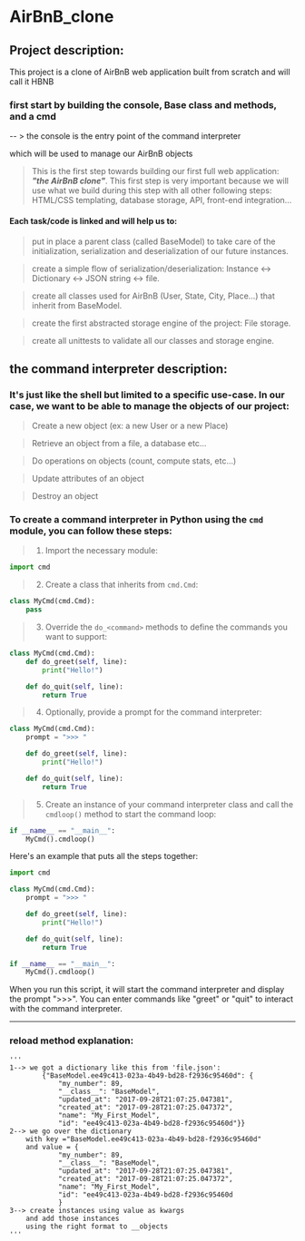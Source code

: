 # AirBnB_clone

## Project description:

This project is a clone of AirBnB web application built from scratch and will call it HBNB

### **first** start by building the console, Base class and methods, and a cmd

-- > the console is the entry point of the command interpreter

which will be used to manage our AirBnB objects

> This is the first step towards building our first full web application: **_"the AirBnB clone"_**. This first step is very important because we will use what we build during this step with all other following steps: HTML/CSS templating, database storage, API, front-end integration…

#### Each task/code is linked and will help us to:

> put in place a parent class (called BaseModel) to take care of the initialization, serialization and deserialization of our future instances.

> create a simple flow of serialization/deserialization: Instance <-> Dictionary <-> JSON string <-> file.

> create all classes used for AirBnB (User, State, City, Place…) that inherit from BaseModel.

> create the first abstracted storage engine of the project: File storage.

> create all unittests to validate all our classes and storage engine.

## the command interpreter description:

### It's just like the shell but limited to a specific use-case. In our case, we want to be able to manage the objects of our project:

> Create a new object (ex: a new User or a new Place)

> Retrieve an object from a file, a database etc…

> Do operations on objects (count, compute stats, etc…)

> Update attributes of an object

> Destroy an object

### To create a command interpreter in Python using the `cmd` module, you can follow these steps:

> 1. Import the necessary module:

```python
import cmd
```

> 2.  Create a class that inherits from `cmd.Cmd`:

```python
class MyCmd(cmd.Cmd):
    pass
```

> 3.  Override the `do_<command>` methods to define the commands you want to support:

```python
class MyCmd(cmd.Cmd):
    def do_greet(self, line):
        print("Hello!")

    def do_quit(self, line):
        return True
```

> 4.  Optionally, provide a prompt for the command interpreter:

```python
class MyCmd(cmd.Cmd):
    prompt = ">>> "

    def do_greet(self, line):
        print("Hello!")

    def do_quit(self, line):
        return True
```

> 5.  Create an instance of your command interpreter class and call the `cmdloop()` method to start the command loop:

```python
if __name__ == "__main__":
    MyCmd().cmdloop()
```

Here's an example that puts all the steps together:

```python
import cmd

class MyCmd(cmd.Cmd):
    prompt = ">>> "

    def do_greet(self, line):
        print("Hello!")

    def do_quit(self, line):
        return True

if __name__ == "__main__":
    MyCmd().cmdloop()
```

When you run this script, it will start the command interpreter and display the prompt ">>>". You can enter commands like "greet" or "quit" to interact with the command interpreter.

---

### reload method explanation:

    '''
    1--> we got a dictionary like this from 'file.json':
            {"BaseModel.ee49c413-023a-4b49-bd28-f2936c95460d": {
                "my_number": 89,
                "__class__": "BaseModel",
                "updated_at": "2017-09-28T21:07:25.047381",
                "created_at": "2017-09-28T21:07:25.047372",
                "name": "My_First_Model",
                "id": "ee49c413-023a-4b49-bd28-f2936c95460d"}}
    2--> we go over the dictionary
        with key ="BaseModel.ee49c413-023a-4b49-bd28-f2936c95460d"
        and value = {
                "my_number": 89,
                "__class__": "BaseModel",
                "updated_at": "2017-09-28T21:07:25.047381",
                "created_at": "2017-09-28T21:07:25.047372",
                "name": "My_First_Model",
                "id": "ee49c413-023a-4b49-bd28-f2936c95460d
    			}
    3--> create instances using value as kwargs
        and add those instances
        using the right format to __objects
    '''
